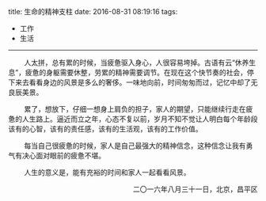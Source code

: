 title: 生命的精神支柱
date: 2016-08-31 08:19:16
tags:
- 工作
- 生活
---

　　	人太拼，总有累的时候，当疲惫驱入身心，人很容易垮掉。古语有云“休养生息”，疲惫的身躯需要休整，劳累的精神需要调节。在现在这个快节奏的社会，停下来去看看身边的风景是多么的奢侈。一味地向前，时间匆匆而过，记忆中却了无良辰美景。

　　	累了，想放下，仔细一想身上肩负的担子，家人的期望，只能继续行走在疲惫的人生路上。逼近而立之年，心态不复以前，岁月不知不觉让人明白每个年龄段该有的心智，该有的责任感，该有的生活观，该有的工作价值。

<!-- more -->
　　	每当自己很疲惫的时候，家人是自己最强大的精神信念，这种信念让我有勇气有决心面对眼前的疲惫不堪。

　　	人生的意义是，能有充裕的时间和家人一起看看风景。

<p align="right">二〇一六年八月三十一日，北京，昌平区</p>
